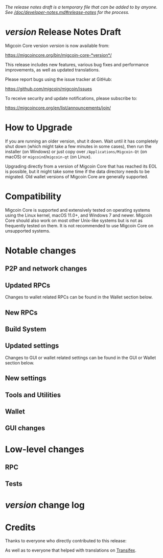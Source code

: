 *The release notes draft is a temporary file that can be added to by anyone. See
[/doc/developer-notes.md#release-notes](/doc/developer-notes.md#release-notes)
for the process.*

*version* Release Notes Draft
===============================

Migcoin Core version *version* is now available from:

  <https://migcoincore.org/bin/migcoin-core-*version*/>

This release includes new features, various bug fixes and performance
improvements, as well as updated translations.

Please report bugs using the issue tracker at GitHub:

  <https://github.com/migcoin/migcoin/issues>

To receive security and update notifications, please subscribe to:

  <https://migcoincore.org/en/list/announcements/join/>

How to Upgrade
==============

If you are running an older version, shut it down. Wait until it has completely
shut down (which might take a few minutes in some cases), then run the
installer (on Windows) or just copy over `/Applications/Migcoin-Qt` (on macOS)
or `migcoind`/`migcoin-qt` (on Linux).

Upgrading directly from a version of Migcoin Core that has reached its EOL is
possible, but it might take some time if the data directory needs to be migrated. Old
wallet versions of Migcoin Core are generally supported.

Compatibility
==============

Migcoin Core is supported and extensively tested on operating systems
using the Linux kernel, macOS 11.0+, and Windows 7 and newer.  Migcoin
Core should also work on most other Unix-like systems but is not as
frequently tested on them.  It is not recommended to use Migcoin Core on
unsupported systems.

Notable changes
===============

P2P and network changes
-----------------------

Updated RPCs
------------


Changes to wallet related RPCs can be found in the Wallet section below.

New RPCs
--------

Build System
------------

Updated settings
----------------


Changes to GUI or wallet related settings can be found in the GUI or Wallet section below.

New settings
------------

Tools and Utilities
-------------------

Wallet
------

GUI changes
-----------

Low-level changes
=================

RPC
---

Tests
-----

*version* change log
====================

Credits
=======

Thanks to everyone who directly contributed to this release:


As well as to everyone that helped with translations on
[Transifex](https://www.transifex.com/migcoin/migcoin/).
